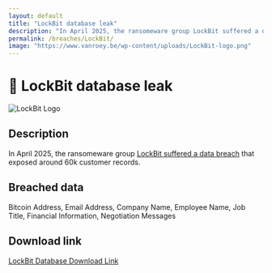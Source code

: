 ```yaml
---
layout: default
title: "LockBit database leak"
description: "In April 2025, the ransomeware group LockBit suffered a data breach that exposed around 60k customer records."
permalink: /breaches/LockBit/
image: "https://www.vanroey.be/wp-content/uploads/LockBit-logo.png"
---
```


# 🔐 LockBit database leak

![LockBit Logo](https://www.vanroey.be/wp-content/uploads/LockBit-logo.png)

## Description

In April 2025, the ransomeware group <a href="https://www.paubox.com/blog/lockbit-ransomware-group-hacked" target="_blank" rel="noopener">LockBit suffered a data breach</a> that exposed around 60k customer records.

## Breached data

Bitcoin Address, Email Address, Company Name, Employee Name, Job Title, Financial Information, Negotiation Messages

## Download link

[LockBit Database Download Link](https://mega.nz/file/QdY1RChY#thSnDNNXDHspBSwzAfVeNqGq2knWAjkDaRsOLSLXp2g)
